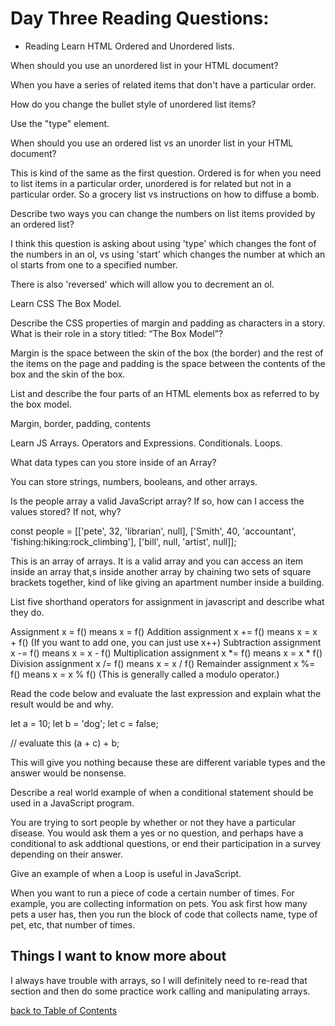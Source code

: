 # Day Three Reading Questions:

- Reading Learn HTML
Ordered and Unordered lists.

When should you use an unordered list in your HTML document?

When you have a series of related items that don't have a particular order.

How do you change the bullet style of unordered list items?

Use the "type" element.

When should you use an ordered list vs an unorder list in your HTML document?

This is kind of the same as the first question. Ordered is for when you need to list items in a particular order, unordered is for related but not in a particular order. So a grocery list vs instructions on how to diffuse a bomb.

Describe two ways you can change the numbers on list items provided by an ordered list?

I think this question is asking about using 'type' which changes the font of the numbers in an ol, vs using 'start' which changes the number at which an ol starts from one to a specified number.

There is also 'reversed' which will allow you to decrement an ol.

Learn CSS
The Box Model.

Describe the CSS properties of margin and padding as characters in a story. What is their role in a story titled: “The Box Model”?

Margin is the space between the skin of the box (the border) and the rest of the items on the page and padding is the space between the contents of the box and the skin of the box.

List and describe the four parts of an HTML elements box as referred to by the box model.

Margin, border, padding, contents

Learn JS
Arrays. Operators and Expressions. Conditionals. Loops.

What data types can you store inside of an Array?

You can store strings, numbers, booleans, and other arrays.

Is the people array a valid JavaScript array? If so, how can I access the values stored? If not, why?


 const people = [['pete', 32, 'librarian', null], ['Smith', 40, 'accountant', 'fishing:hiking:rock_climbing'], ['bill', null, 'artist', null]];

This is an array of arrays. It is a valid array and you can access an item inside an array that,s inside another array by chaining two sets of square brackets together, kind of like giving an apartment number inside a building.

List five shorthand operators for assignment in javascript and describe what they do.

Assignment x = f() means	x = f()
Addition assignment	x += f() means x = x + f() (If you want to add one, you can just use x++)
Subtraction assignment	x -= f() means	x = x - f()
Multiplication assignment	x *= f() means	x = x * f()
Division assignment	x /= f() means	x = x / f()
Remainder assignment	x %= f()	means x = x % f() (This is generally called a modulo operator.)

Read the code below and evaluate the last expression and explain what the result would be and why.

 let a = 10;
 let b = 'dog';
 let c = false;

 // evaluate this
 (a + c) + b;

 This will give you nothing because these are different variable types and the answer would be nonsense.


Describe a real world example of when a conditional statement should be used in a JavaScript program.

You are trying to sort people by whether or not they have a particular disease. You would ask them a yes or no question, and perhaps have a conditional to ask addtional questions, or end their participation in a survey depending on their answer.

Give an example of when a Loop is useful in JavaScript.

When you want to run a piece of code a certain number of times. For example, you are collecting information on pets. You ask first how many pets a user has, then you run the block of code that collects name, type of pet, etc, that number of times.

## Things I want to know more about

I always have trouble with arrays, so I will definitely need to re-read that section and then do some practice work calling and manipulating arrays. 

[back to Table of Contents](./README.md)